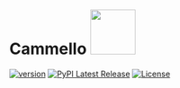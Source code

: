 # Cammello <img src="/cammello/res/cammello.png"  width="80">

[![version](https://img.shields.io/badge/version-0.0.1-success.svg)](#)
[![PyPI Latest Release](https://img.shields.io/pypi/v/cammello.svg)](https://pypi.org/project/cammello/)
[![License](https://img.shields.io/pypi/l/cammello.svg)](https://github.com/LucaMingarelli/cammello/blob/master/LICENSE.txt)

[//]: # ([![Downloads]&#40;https://static.pepy.tech/personalized-badge/cammello?period=total&units=international_system&left_color=grey&right_color=blue&left_text=Downloads&#41;]&#40;https://pepy.tech/project/cammello&#41;)
